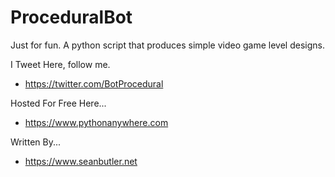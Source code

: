 # ProceduralBot

Just for fun. A python script that produces simple video game level designs.

I Tweet Here, follow me.
- https://twitter.com/BotProcedural

Hosted For Free Here...
- https://www.pythonanywhere.com

Written By...
- https://www.seanbutler.net

